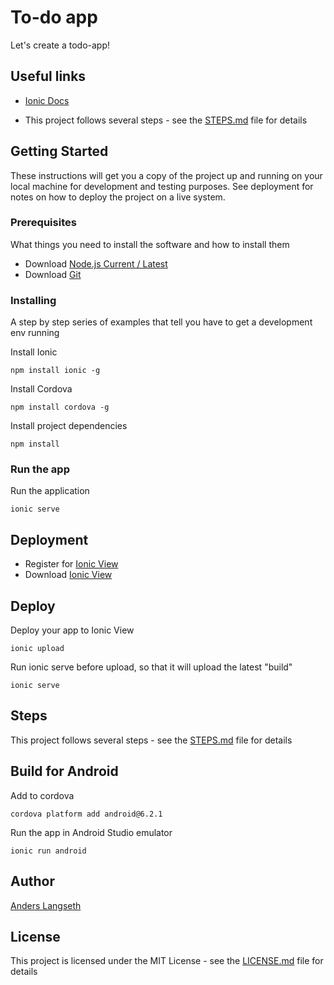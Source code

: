 # To-do app

Let's create a todo-app!

## Useful links

* [Ionic Docs](http://ionicframework.com/docs/intro/installation/)

* This project follows several steps - see the [STEPS.md](STEPS.md) file for details

## Getting Started

These instructions will get you a copy of the project up and running on your local machine for development and testing purposes. See deployment for notes on how to deploy the project on a live system.

### Prerequisites

What things you need to install the software and how to install them

* Download [Node.js Current / Latest](https://nodejs.org/en/)
* Download [Git](https://git-scm.com/downloads)

### Installing

A step by step series of examples that tell you have to get a development env running

Install Ionic

```
npm install ionic -g
```

Install Cordova

```
npm install cordova -g
```

Install project dependencies

```
npm install
```

### Run the app

Run the application

```
ionic serve
```

## Deployment

* Register for [Ionic View](https://apps.ionic.io/login)
* Download [Ionic View](http://view.ionic.io/)


## Deploy

Deploy your app to Ionic View

```
ionic upload
```

Run ionic serve before upload, so that it will upload the latest "build"

```
ionic serve
```

## Steps

This project follows several steps - see the [STEPS.md](STEPS.md) file for details

## Build for Android

Add to cordova

```
cordova platform add android@6.2.1
```

Run the app in Android Studio emulator

```
ionic run android
```

## Author

[Anders Langseth](https://github.com/langz)

## License

This project is licensed under the MIT License - see the [LICENSE.md](LICENSE.md) file for details
